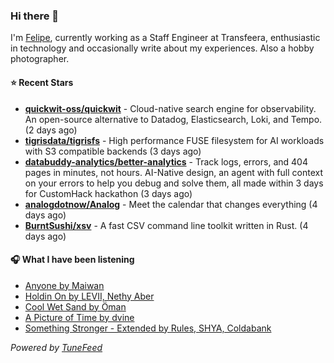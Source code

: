 ### Hi there 👋

I'm [Felipe](https://felipevm.com), currently working as a Staff Engineer at Transfeera, enthusiastic in technology and occasionally write about my experiences. Also a hobby photographer.

#### ⭐ Recent Stars
- **[quickwit-oss/quickwit](https://github.com/quickwit-oss/quickwit)** - Cloud-native search engine for observability. An open-source alternative to Datadog, Elasticsearch, Loki, and Tempo. (2 days ago)
- **[tigrisdata/tigrisfs](https://github.com/tigrisdata/tigrisfs)** - High performance FUSE filesystem for AI workloads with S3 compatible backends (3 days ago)
- **[databuddy-analytics/better-analytics](https://github.com/databuddy-analytics/better-analytics)** - Track logs, errors, and 404 pages in minutes, not hours. AI-Native design, an agent with full context on your errors to help you debug and solve them, all made within 3 days for CustomHack hackathon (3 days ago)
- **[analogdotnow/Analog](https://github.com/analogdotnow/Analog)** - Meet the calendar that changes everything (4 days ago)
- **[BurntSushi/xsv](https://github.com/BurntSushi/xsv)** - A fast CSV command line toolkit written in Rust. (4 days ago)

#### 🎧 What I have been listening
- [Anyone by Maiwan](https://open.spotify.com/track/2jdObkXiyca07k9r6UwqaL)
- [Holdin On by LEVII, Nethy Aber](https://open.spotify.com/track/2EiwYubhjXl2AeTZKB4Hmp)
- [Cool Wet Sand by Öman](https://open.spotify.com/track/21dsGRPmNPM6RuV0q9kgik)
- [A Picture of Time by dvine](https://open.spotify.com/track/0ds7Buz4Rnekgi9TU4F8uf)
- [Something Stronger - Extended by Rules, SHYA, Coldabank](https://open.spotify.com/track/15kmNeLNr4OoZSDCwbCMQf)

_Powered by [TuneFeed](https://tunefeed.app?ref=github.com)_
